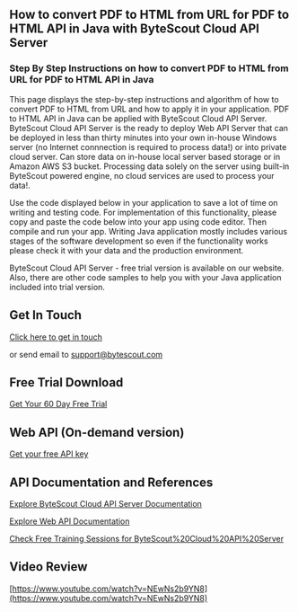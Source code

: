 ## How to convert PDF to HTML from URL for PDF to HTML API in Java with ByteScout Cloud API Server

### Step By Step Instructions on how to convert PDF to HTML from URL for PDF to HTML API in Java

This page displays the step-by-step instructions and algorithm of how to convert PDF to HTML from URL and how to apply it in your application. PDF to HTML API in Java can be applied with ByteScout Cloud API Server. ByteScout Cloud API Server is the ready to deploy Web API Server that can be deployed in less than thirty minutes into your own in-house Windows server (no Internet connnection is required to process data!) or into private cloud server. Can store data on in-house local server based storage or in Amazon AWS S3 bucket. Processing data solely on the server using built-in ByteScout powered engine, no cloud services are used to process your data!.

Use the code displayed below in your application to save a lot of time on writing and testing code. For implementation of this functionality, please copy and paste the code below into your app using code editor. Then compile and run your app. Writing Java application mostly includes various stages of the software development so even if the functionality works please check it with your data and the production environment.

ByteScout Cloud API Server - free trial version is available on our website. Also, there are other code samples to help you with your Java application included into trial version.

## Get In Touch

[Click here to get in touch](https://bytescout.zendesk.com/hc/en-us/requests/new?subject=ByteScout%20Cloud%20API%20Server%20Question)

or send email to [support@bytescout.com](mailto:support@bytescout.com?subject=ByteScout%20Cloud%20API%20Server%20Question) 

## Free Trial Download

[Get Your 60 Day Free Trial](https://bytescout.com/download/web-installer?utm_source=github-readme)

## Web API (On-demand version)

[Get your free API key](https://pdf.co/documentation/api?utm_source=github-readme)

## API Documentation and References

[Explore ByteScout Cloud API Server Documentation](https://bytescout.com/documentation/index.html?utm_source=github-readme)

[Explore Web API Documentation](https://pdf.co/documentation/api?utm_source=github-readme)

[Check Free Training Sessions for ByteScout%20Cloud%20API%20Server](https://academy.bytescout.com/)

## Video Review

[https://www.youtube.com/watch?v=NEwNs2b9YN8](https://www.youtube.com/watch?v=NEwNs2b9YN8)